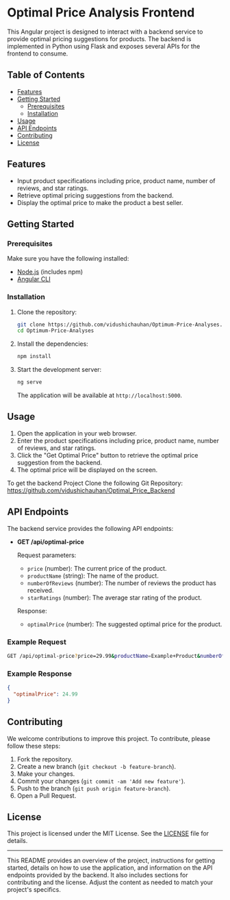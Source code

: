 
# Optimal Price Analysis Frontend

This Angular project is designed to interact with a backend service to provide optimal pricing suggestions for products. The backend is implemented in Python using Flask and exposes several APIs for the frontend to consume.

## Table of Contents

- [Features](#features)
- [Getting Started](#getting-started)
  - [Prerequisites](#prerequisites)
  - [Installation](#installation)
- [Usage](#usage)
- [API Endpoints](#api-endpoints)
- [Contributing](#contributing)
- [License](#license)

## Features

- Input product specifications including price, product name, number of reviews, and star ratings.
- Retrieve optimal pricing suggestions from the backend.
- Display the optimal price to make the product a best seller.

## Getting Started

### Prerequisites

Make sure you have the following installed:

- [Node.js](https://nodejs.org/) (includes npm)
- [Angular CLI](https://angular.io/cli)

### Installation

1. Clone the repository:

   ```sh
   git clone https://github.com/vidushichauhan/Optimum-Price-Analyses.git
   cd Optimum-Price-Analyses
   ```

2. Install the dependencies:

   ```sh
   npm install
   ```

3. Start the development server:

   ```sh
   ng serve
   ```

   The application will be available at `http://localhost:5000`.

## Usage

1. Open the application in your web browser.
2. Enter the product specifications including price, product name, number of reviews, and star ratings.
3. Click the "Get Optimal Price" button to retrieve the optimal price suggestion from the backend.
4. The optimal price will be displayed on the screen.

To get the backend Project Clone the following Git Repository: https://github.com/vidushichauhan/Optimal_Price_Backend

## API Endpoints

The backend service provides the following API endpoints:

- **GET /api/optimal-price**

  Request parameters:
  - `price` (number): The current price of the product.
  - `productName` (string): The name of the product.
  - `numberOfReviews` (number): The number of reviews the product has received.
  - `starRatings` (number): The average star rating of the product.

  Response:
  - `optimalPrice` (number): The suggested optimal price for the product.

### Example Request

```sh
GET /api/optimal-price?price=29.99&productName=Example+Product&numberOfReviews=100&starRatings=4.5
```

### Example Response

```json
{
  "optimalPrice": 24.99
}
```

## Contributing

We welcome contributions to improve this project. To contribute, please follow these steps:

1. Fork the repository.
2. Create a new branch (`git checkout -b feature-branch`).
3. Make your changes.
4. Commit your changes (`git commit -am 'Add new feature'`).
5. Push to the branch (`git push origin feature-branch`).
6. Open a Pull Request.

## License

This project is licensed under the MIT License. See the [LICENSE](LICENSE) file for details.

---

This README provides an overview of the project, instructions for getting started, details on how to use the application, and information on the API endpoints provided by the backend. It also includes sections for contributing and the license. Adjust the content as needed to match your project's specifics.

